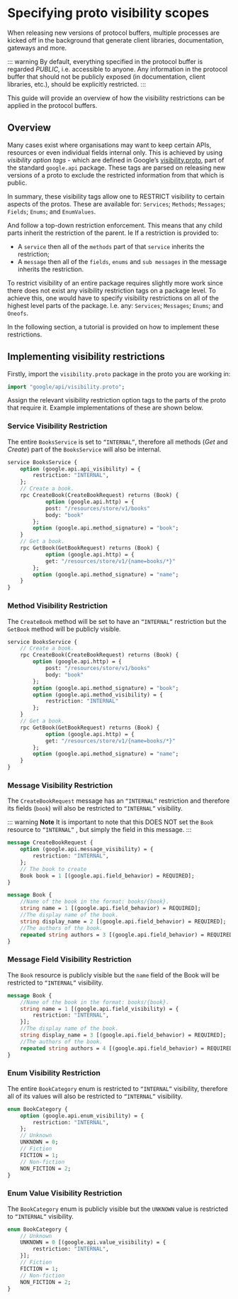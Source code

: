 # Specifying proto visibility scopes

When releasing new versions of protocol buffers, multiple processes are kicked off in the background that generate client libraries, documentation, gateways and more.

::: warning
By default, everything specified in the protocol buffer is regarded _PUBLIC_, i.e. accessible to anyone. Any information
in the protocol buffer that should not be publicly exposed (in documentation, client libraries, etc.), should be explicitly restricted.
:::

This guide will provide an overview of how the visibility restrictions can be applied in the protocol buffers.

## Overview

Many cases exist where organisations may want to keep certain APIs, resources or even individual fields internal only. This is
achieved by using _visibility option tags_ - which are defined in Google’s [visibility.proto](https://github.com/googleapis/googleapis/blob/master/google/api/visibility.proto),
part of the standard `google.api` package. These tags are parsed on releasing new versions of a proto to exclude the restricted
information from that which is public.

In summary, these visibility tags allow one to RESTRICT visibility to certain aspects of the protos. These are available for:
`Services`; `Methods`; `Messages`; `Fields`; `Enums`; and `EnumValues`.

And follow a top-down restriction enforcement. This means that any child parts inherit the restriction of the parent. Ie If a restriction is provided to:
- A `service` then all of the `methods` part of that `service` inherits the restriction;
- A `message` then all of the `fields`, `enums` and `sub messages` in the message inherits the restriction.

To restrict visibility of an entire package requires slightly more work since there does not exist any visibility restriction tags on a package level. To achieve this, one would have to specify visibility restrictions on all of the highest level parts of the package.
I.e. any: `Services`; `Messages`; `Enums`; and `Oneofs`.

[//]: # (TODO: Insert a table to show external/internal protobufs etc...)

In the following section, a tutorial is provided on how to implement these restrictions.

## Implementing visibility restrictions

Firstly, import the `visibility.proto` package in the proto you are working in:
```protobuf
import "google/api/visibility.proto";
```

Assign the relevant visibility restriction option tags to the parts of the proto that require it. Example implementations of these are shown below.

### Service Visibility Restriction

The entire `BooksService` is set to `“INTERNAL”`, therefore all methods (_Get_ and _Create_) part of the `BooksService` will also be internal.

```protobuf
service BooksService {
	option (google.api.api_visibility) = {
		restriction: "INTERNAL",
	};
	// Create a book.
	rpc CreateBook(CreateBookRequest) returns (Book) {
			option (google.api.http) = {
			post: "/resources/store/v1/books"
			body: "book"
		};
		option (google.api.method_signature) = "book";
	}
	// Get a book.
	rpc GetBook(GetBookRequest) returns (Book) {
			option (google.api.http) = {
			get: "/resources/store/v1/{name=books/*}"
		};
		option (google.api.method_signature) = "name";
	}
}
```

### Method Visibility Restriction

The `CreateBook` method will be set to have an `“INTERNAL”` restriction but the `GetBook` method will be publicly visible.

```protobuf
service BooksService {
	// Create a book.
	rpc CreateBook(CreateBookRequest) returns (Book) {
		option (google.api.http) = {
			post: "/resources/store/v1/books"
			body: "book"
		};
		option (google.api.method_signature) = "book";
		option (google.api.method_visibility) = {
			restriction: "INTERNAL"
		};
	}
	// Get a book.
	rpc GetBook(GetBookRequest) returns (Book) {
			option (google.api.http) = {
			get: "/resources/store/v1/{name=books/*}"
		};
		option (google.api.method_signature) = "name";
	}
}
```

### Message Visibility Restriction

The `CreateBookRequest` message has an `“INTERNAL”` restriction and therefore its fields (`book`) will also be restricted to `“INTERNAL”` visibility.

::: warning **Note**
It is important to note that this DOES NOT set the `Book` resource to `“INTERNAL”` , but simply the field in this message.
:::

```protobuf
message CreateBookRequest {
	option (google.api.message_visibility) = {
		restriction: "INTERNAL",
	};
	// The book to create
	Book book = 1 [(google.api.field_behavior) = REQUIRED];
}

message Book {
	//Name of the book in the format: books/{book}.
	string name = 1 [(google.api.field_behavior) = REQUIRED];
	//The display name of the book.
	string display_name = 2 [(google.api.field_behavior) = REQUIRED];
	//The authors of the book.
	repeated string authors = 3 [(google.api.field_behavior) = REQUIRED];
}
```

### Message Field Visibility Restriction

The `Book` resource is publicly visible but the `name` field of the Book will be restricted to `“INTERNAL”` visibility.

```protobuf
message Book {
	//Name of the book in the format: books/{book}.
	string name = 1 [(google.api.field_visibility) = {
		restriction: "INTERNAL",
	}];
	//The display name of the book.
	string display_name = 3 [(google.api.field_behavior) = REQUIRED];
	//The authors of the book.
	repeated string authors = 4 [(google.api.field_behavior) = REQUIRED];
}
```

### Enum Visibility Restriction

The entire `BookCategory` enum is restricted to `“INTERNAL”` visibility, therefore all of its values will also be restricted to `“INTERNAL”` visibility.

```protobuf
enum BookCategory {
	option (google.api.enum_visibility) = {
		restriction: "INTERNAL",
	};
	// Unknown
	UNKNOWN = 0;
	// Fiction
	FICTION = 1;
	// Non-fiction
	NON_FICTION = 2;
}
```

### Enum Value Visibility Restriction

The `BookCategory` enum is publicly visible but the `UNKNOWN` value is restricted to `“INTERNAL”` visibility.

```protobuf
enum BookCategory {
	// Unknown
	UNKNOWN = 0 [(google.api.value_visibility) = {
		restriction: "INTERNAL",
	}];
	// Fiction
	FICTION = 1;
	// Non-fiction
	NON_FICTION = 2;
}
```



